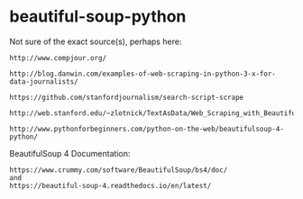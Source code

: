 # beautiful-soup-python

Not sure of the exact source(s), perhaps here:

    http://www.compjour.org/

    http://blog.danwin.com/examples-of-web-scraping-in-python-3-x-for-data-journalists/

    https://github.com/stanfordjournalism/search-script-scrape

    http://web.stanford.edu/~zlotnick/TextAsData/Web_Scraping_with_Beautiful_Soup.html

    http://www.pythonforbeginners.com/python-on-the-web/beautifulsoup-4-python/

BeautifulSoup 4 Documentation:

    https://www.crummy.com/software/BeautifulSoup/bs4/doc/
    and
    https://beautiful-soup-4.readthedocs.io/en/latest/
